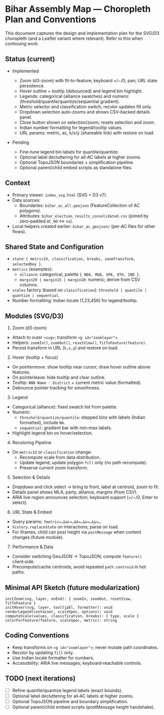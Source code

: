 ﻿# Bihar Assembly Map — Choropleth Plan and Conventions

This document captures the design and implementation plan for the SVG/D3 choropleth (and a Leaflet variant where relevant). Refer to this when continuing work.

## Status (current)

- Implemented
  - Zoom (d3-zoom) with fit-to-feature; keyboard +/−/0; pan; URL state persistence.
  - Hover outline + tooltip (debounced) and legend bin highlight.
  - Legends: categorical (alliance swatches) and numeric (threshold/quantile/quantize/sequential gradient).
  - Metric selector and classification switch; recolor updates fill only.
  - Dropdown selection auto-zooms and shows CSV-backed details panel.
  - Close button shown on selection/zoom; resets selection and zoom.
  - Indian number formatting for legend/tooltip values.
  - URL params: metric, ac, k/x/y (shareable link) with restore on load.

- Pending
  - Fine-tune legend bin labels for quantile/quantize.
  - Optional label decluttering for all-AC labels at higher zooms.
  - Optional TopoJSON boundaries + simplification pipeline.
  - Optional parent/child embed scripts as standalone files.

## Context

- Primary viewer: `index_svg.html` (SVG + D3 v7).
- Data sources:
  - Boundaries: `bihar_ac_all.geojson` (FeatureCollection of AC polygons).
  - Attributes: `bihar_election_results_consolidated.csv` (joined by zero‑padded `AC_NO` ↔ `no`).
- Local helpers created earlier: `bihar_ac_geojson/` (per‑AC files for other flows).

## Shared State and Configuration

- `state`: `{ metricId, classification, breaks, zoomTransform, selectedKey }`.
- `metrics` (examples):
  - `alliance`: categorical, palette `{ NDA, MGB, UPA, OTH, IND }`.
  - `margin20 | margin15 | margin10`: numeric; derive from CSV columns.
- `scales` factory (based on `classification`): `threshold | quantile | quantize | sequential`.
- Number formatting: Indian locale (1,23,456) for legend/tooltip.

## Modules (SVG/D3)

1) Zoom (d3-zoom)
- Attach to outer `<svg>`; transform `<g id="zoomlayer">`.
- Helpers: `zoomIn()`, `zoomOut()`, `resetView()`, `fitToFeature(feature)`.
- Persist transform in URL (`k,x,y`) and restore on load.

2) Hover (tooltip + focus)
- On pointermove: show tooltip near cursor; draw hover outline above features.
- On pointerleave: hide tooltip and clear outline.
- Tooltip: `NNN Name · District` + current metric value (formatted).
- Debounce pointer tracking for smoothness.

3) Legend
- Categorical (alliance): fixed swatch list from palette.
- Numeric:
  - `threshold/quantize/quantile`: stepped bins with labels (Indian formatted), include `NA`.
  - `sequential`: gradient bar with min–max labels.
- Highlight legend bin on hover/selection.

4) Recoloring Pipeline
- On `metricId` or `classification` change:
  - Recompute scale from data distribution.
  - Update legend; update polygon `fill` only (no path recompute).
  - Preserve current zoom transform.

5) Selection & Details
- Dropdown and click select → bring to front, label at centroid, zoom to fit.
- Details panel shows MLA, party, alliance, margins (from CSV).
- ARIA live region announces selection; keyboard support (+/−/0, Enter to select).

6) URL State & Embed
- Query params: `?metric=…&ac=…&k=…&x=…&y=…`.
- `history.replaceState` on interactions; parse on load.
- For iframes, child can post height via `postMessage` when content changes (future module).

7) Performance & Data
- Consider switching GeoJSON → TopoJSON; compute `feature()` client‑side.
- Precompute/cache centroids; avoid repeated `path.centroid` in hot paths.

## Minimal API Sketch (future modularization)

```
initZoom(svg, layer, onEnd): { zoomIn, zoomOut, resetView, fitToFeature }
initHover(svg, layer, tooltipEl, formatter): void
renderLegend(container, scaleSpec, options): void
computeScale(values, classification, breaks): { type, scale }
colorForFeature(feature, scaleSpec, metric): string
```

## Coding Conventions

- Keep transforms on `<g id="zoomlayer">`; never mutate path coordinates.
- Recolor by updating `fill` only.
- Use Indian locale formatter for numbers.
- Accessibility: ARIA live messages; keyboard‑reachable controls.

## TODO (next iterations)

- [ ] Refine quantile/quantize legend labels (exact bounds).
- [ ] Optional label decluttering for all‑AC labels at higher zooms.
- [ ] Optional TopoJSON pipeline and boundary simplification.
- [ ] Optional parent/child embed scripts (postMessage height handshake).